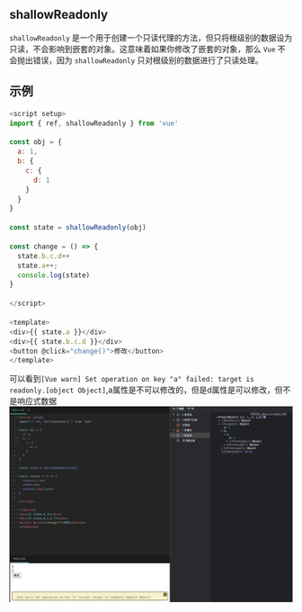 ## shallowReadonly
`shallowReadonly` 是一个用于创建一个只读代理的方法，但只将根级别的数据设为只读，不会影响到嵌套的对象。这意味着如果你修改了嵌套的对象，那么 `Vue` 不会抛出错误，因为 `shallowReadonly` 只对根级别的数据进行了只读处理。

## 示例

```js
<script setup>
import { ref, shallowReadonly } from 'vue'

const obj = {
  a: 1,
  b: {
    c: {
      d: 1
    }
  }
}
  
const state = shallowReadonly(obj)

const change = () => {
  state.b.c.d++
  state.a++;
  console.log(state)
}

</script>

<template>
<div>{{ state.a }}</div>
<div>{{ state.b.c.d }}</div>
<button @click="change()">修改</button>
</template>
```
可以看到`[Vue warn] Set operation on key "a" failed: target is readonly.[object Object]`,a属性是不可以修改的，但是d属性是可以修改，但不是响应式数据
![Alt text](image-1.png)